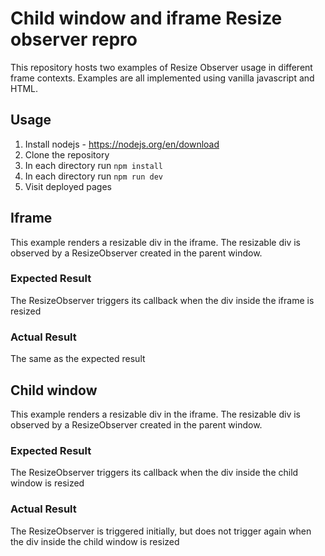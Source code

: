 # Child window and iframe Resize observer repro

This repository hosts two examples of Resize Observer usage in different frame contexts.
Examples are all implemented using vanilla javascript and HTML.

## Usage

1. Install nodejs - https://nodejs.org/en/download
2. Clone the repository
3. In each directory run `npm install`
4. In each directory run `npm run dev`
5. Visit deployed pages 

## Iframe

This example renders a resizable div in the iframe. The resizable div is observed by a ResizeObserver
created in the parent window.

### Expected Result

The ResizeObserver triggers its callback when the div inside the iframe is resized

### Actual Result

The same as the expected result

## Child window

This example renders a resizable div in the iframe. The resizable div is observed by a ResizeObserver
created in the parent window.

### Expected Result
The ResizeObserver triggers its callback when the div inside the child window is resized

### Actual Result
The ResizeObserver is triggered initially, but does not trigger again when the div inside the child window is resized